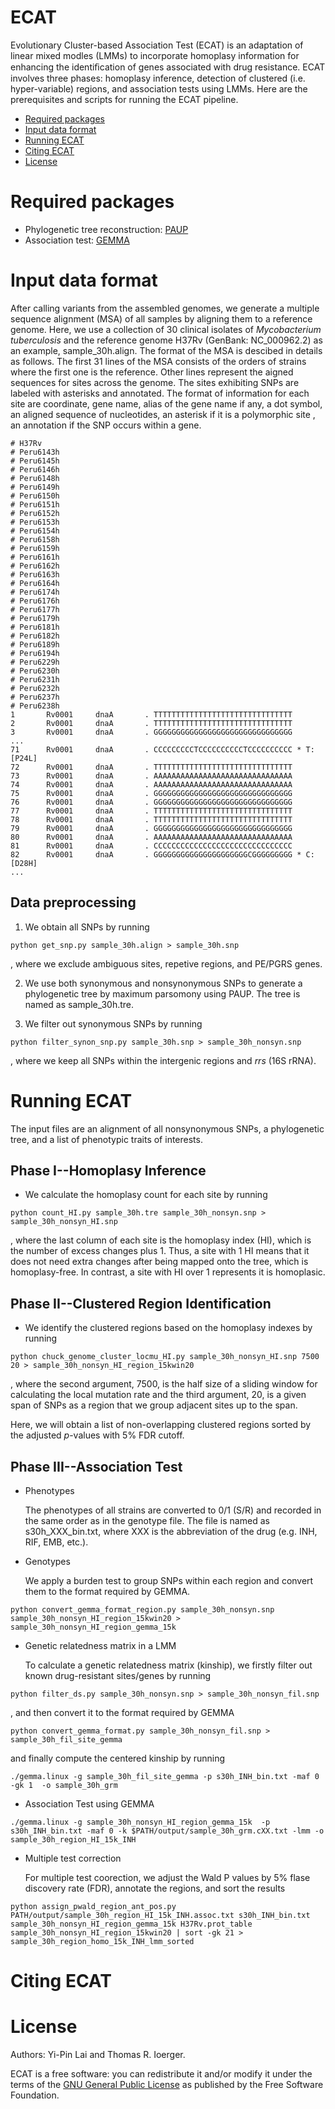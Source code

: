 # ECAT
Evolutionary Cluster-based Association Test (ECAT) is an adaptation of linear mixed modles (LMMs) to incorporate homoplasy information for enhancing the identiﬁcation of genes associated with drug resistance. ECAT involves three phases: homoplasy inference, detection of clustered (i.e. hyper-variable) regions, and association tests using LMMs. Here are the prerequisites and scripts for running the ECAT pipeline.


- [Required packages](#required-packages)
- [Input data format](#input-data-format)
- [Running ECAT](#running-ecat)
- [Citing ECAT](#citing-ecat)
- [License](#license)

# Required packages

- Phylogenetic tree reconstruction: 
[PAUP](https://paup.phylosolutions.com)
- Association test: 
[GEMMA](https://github.com/genetics-statistics/GEMMA) 


# Input data format

After calling variants from the assembled genomes, we generate a multiple sequence alignment (MSA) of all samples by aligning them to a reference genome. Here, we use a collection of 30 clinical isolates of *Mycobacterium tuberculosis* and the reference genome H37Rv (GenBank: NC_000962.2) as an example, sample_30h.align. The format of the MSA is descibed in details as follows. The first 31 lines of the MSA consists of the orders of strains where the first one is the reference. Other lines represent the aigned sequences for sites across the genome. The sites exhibiting SNPs are labeled with asterisks and annotated. The format of information for each site are coordinate, gene name, alias of the gene name if any, a dot symbol, an aligned sequence of nucleotides, an asterisk if it is a polymorphic site , an annotation if the SNP occurs within a gene.
    
```
# H37Rv
# Peru6143h
# Peru6145h
# Peru6146h
# Peru6148h
# Peru6149h
# Peru6150h
# Peru6151h
# Peru6152h
# Peru6153h
# Peru6154h
# Peru6158h
# Peru6159h
# Peru6161h
# Peru6162h
# Peru6163h
# Peru6164h
# Peru6174h
# Peru6176h
# Peru6177h
# Peru6179h
# Peru6181h
# Peru6182h
# Peru6189h
# Peru6194h
# Peru6229h
# Peru6230h
# Peru6231h
# Peru6232h
# Peru6237h
# Peru6238h
1       Rv0001     dnaA       . TTTTTTTTTTTTTTTTTTTTTTTTTTTTTTT  
2       Rv0001     dnaA       . TTTTTTTTTTTTTTTTTTTTTTTTTTTTTTT  
3       Rv0001     dnaA       . GGGGGGGGGGGGGGGGGGGGGGGGGGGGGGG
...
71      Rv0001     dnaA       . CCCCCCCCCTCCCCCCCCCCTCCCCCCCCCC * T:[P24L]
72      Rv0001     dnaA       . TTTTTTTTTTTTTTTTTTTTTTTTTTTTTTT  
73      Rv0001     dnaA       . AAAAAAAAAAAAAAAAAAAAAAAAAAAAAAA  
74      Rv0001     dnaA       . AAAAAAAAAAAAAAAAAAAAAAAAAAAAAAA  
75      Rv0001     dnaA       . GGGGGGGGGGGGGGGGGGGGGGGGGGGGGGG  
76      Rv0001     dnaA       . GGGGGGGGGGGGGGGGGGGGGGGGGGGGGGG  
77      Rv0001     dnaA       . TTTTTTTTTTTTTTTTTTTTTTTTTTTTTTT  
78      Rv0001     dnaA       . TTTTTTTTTTTTTTTTTTTTTTTTTTTTTTT  
79      Rv0001     dnaA       . GGGGGGGGGGGGGGGGGGGGGGGGGGGGGGG  
80      Rv0001     dnaA       . AAAAAAAAAAAAAAAAAAAAAAAAAAAAAAA  
81      Rv0001     dnaA       . CCCCCCCCCCCCCCCCCCCCCCCCCCCCCCC  
82      Rv0001     dnaA       . GGGGGGGGGGGGGGGGGGGGGCGGGGGGGGG * C:[D28H]
...
```   
 

## Data preprocessing

1. We obtain all SNPs by running

```
python get_snp.py sample_30h.align > sample_30h.snp
```

  , where we exclude ambiguous sites, repetive regions, and PE/PGRS genes. 


2. We use both synonymous and nonsynonymous SNPs to generate a phylogenetic tree by maximum parsomony using PAUP. The tree is named as sample_30h.tre.


3. We filter out synonymous SNPs by running

```
python filter_synon_snp.py sample_30h.snp > sample_30h_nonsyn.snp
```

  , where we keep all SNPs within the intergenic regions and *rrs* (16S rRNA).



# Running ECAT

  The input files are an alignment of all nonsynonymous SNPs, a phylogenetic tree, and a list of phenotypic traits of interests.


## Phase I--Homoplasy Inference

- We calculate the homoplasy count for each site by running

```
python count_HI.py sample_30h.tre sample_30h_nonsyn.snp > sample_30h_nonsyn_HI.snp
```

  , where the last column of each site is the homoplasy index (HI), which is the number of excess changes plus 1. Thus, a site with 1 HI means that it does not need extra changes after being mapped onto the tree, which is homoplasy-free. In contrast, a site with HI over 1 represents it is homoplasic.


## Phase II--Clustered Region Identification

- We identify the clustered regions based on the homoplasy indexes by running

```
python chuck_genome_cluster_locmu_HI.py sample_30h_nonsyn_HI.snp 7500 20 > sample_30h_nonsyn_HI_region_15kwin20
```

  , where the second argument, 7500, is the half size of a sliding window for calculating the local mutation rate 
and the third argument, 20, is a given span of SNPs as a region that we group adjacent sites up to the span.

Here, we will obtain a list of non-overlapping clustered regions sorted by the adjusted $p$-values with 5% FDR cutoff.  


## Phase III--Association Test 

- Phenotypes

  The phenotypes of all strains are converted to 0/1 (S/R) and recorded in the same order as in the genotype file. The file is named as s30h_XXX_bin.txt, where XXX is the abbreviation of the drug (e.g. INH, RIF, EMB, etc.).

- Genotypes

  We apply a burden test to group SNPs within each region and convert them to the format required by GEMMA.

```
python convert_gemma_format_region.py sample_30h_nonsyn.snp sample_30h_nonsyn_HI_region_15kwin20 > sample_30h_nonsyn_HI_region_gemma_15k
```

- Genetic relatedness matrix in a LMM

  To calculate a genetic relatedness matrix (kinship), we firstly filter out known drug-resistant sites/genes by running 

```
python filter_ds.py sample_30h_nonsyn.snp > sample_30h_nonsyn_fil.snp
```

  , and then convert it to the format required by GEMMA

```
python convert_gemma_format.py sample_30h_nonsyn_fil.snp > sample_30h_fil_site_gemma
```

  and finally compute the centered kinship by running

```
./gemma.linux -g sample_30h_fil_site_gemma -p s30h_INH_bin.txt -maf 0 -gk 1  -o sample_30h_grm 
```

- Association Test using GEMMA

```
./gemma.linux -g sample_30h_nonsyn_HI_region_gemma_15k  -p s30h_INH_bin.txt -maf 0 -k $PATH/output/sample_30h_grm.cXX.txt -lmm -o sample_30h_region_HI_15k_INH
```

- Multiple test correction 

  For multiple test coorection, we adjust the Wald P values by 5% flase discovery rate (FDR), annotate the regions, and sort the results

```
python assign_pwald_region_ant_pos.py PATH/output/sample_30h_region_HI_15k_INH.assoc.txt s30h_INH_bin.txt sample_30h_nonsyn_HI_region_gemma_15k H37Rv.prot_table sample_30h_nonsyn_HI_region_15kwin20 | sort -gk 21 > sample_30h_region_homo_15k_INH_lmm_sorted 
```

 

# Citing ECAT

# License

Authors: Yi-Pin Lai and Thomas R. Ioerger.

ECAT is a free software: you can redistribute it and/or modify it under the terms of the [GNU General Public License](http://www.gnu.org/licenses/) as published by the Free Software Foundation.

